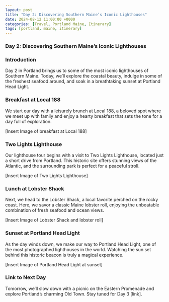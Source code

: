 ```yaml
---
layout: post
title: "Day 2: Discovering Southern Maine’s Iconic Lighthouses"
date: 2024-08-12 11:00:00 +0000
categories: [Travel, Portland Maine, Itinerary]
tags: [portland, maine, itinerary]
---
```


### **Day 2: Discovering Southern Maine’s Iconic Lighthouses**

### **Introduction**

Day 2 in Portland brings us to some of the most iconic lighthouses of Southern Maine. Today, we’ll explore the coastal beauty, indulge in some of the freshest seafood around, and soak in a breathtaking sunset at Portland Head Light.

### **Breakfast at Local 188**

We start our day with a leisurely brunch at Local 188, a beloved spot where we meet up with family and enjoy a hearty breakfast that sets the tone for a day full of exploration.

[Insert Image of breakfast at Local 188]

### **Two Lights Lighthouse**

Our lighthouse tour begins with a visit to Two Lights Lighthouse, located just a short drive from Portland. This historic site offers stunning views of the Atlantic, and the surrounding park is perfect for a peaceful stroll.

[Insert Image of Two Lights Lighthouse]

### **Lunch at Lobster Shack**

Next, we head to the Lobster Shack, a local favorite perched on the rocky coast. Here, we savor a classic Maine lobster roll, enjoying the unbeatable combination of fresh seafood and ocean views.

[Insert Image of Lobster Shack and lobster roll]

### **Sunset at Portland Head Light**

As the day winds down, we make our way to Portland Head Light, one of the most photographed lighthouses in the world. Watching the sun set behind this historic beacon is truly a magical experience.

[Insert Image of Portland Head Light at sunset]

### **Link to Next Day**

Tomorrow, we’ll slow down with a picnic on the Eastern Promenade and explore Portland’s charming Old Town. Stay tuned for Day 3 [link].